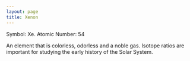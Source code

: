 ```yaml
---
layout: page
title: Xenon
---
```

Symbol: Xe. 
Atomic Number: 54   

An element that is colorless, odorless and a noble gas. Isotope ratios are important for studying the early history of the Solar System.

